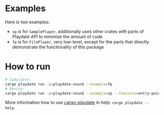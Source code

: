 # Examples

Here is two examples:
- `sp` is for `SamplePlayer`, additionally uses other crates with parts of Playdate API to minimize the amount of code
- `fp` is for `FilePlayer`, very low-level, except for the parts that directly demonstrate the functionality of this package


# How to run

```bash
# Simulator:
cargo playdate run -p=playdate-sound --example=fp
# Device:
cargo playdate run -p=playdate-sound --example=sp --features=entry-point --device
```

More information how to use [cargo-playdate][] in help: `cargo playdate --help`.



[cargo-playdate]: https://crates.io/crates/cargo-playdate
